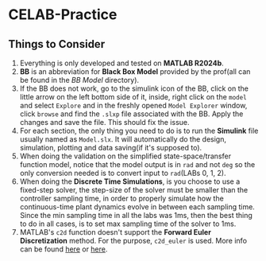 # CELAB-Practice

## Things to Consider

1. Everything is only developed and tested on **MATLAB R2024b**.
2. **BB** is an abbreviation for **Black Box Model** provided by the prof(all can be found in the *BB Model* directory).
3. If the BB does not work, go to the simulink icon of the BB, click on the little arrow on the left bottom side of it, inside, right click on the `model` and select `Explore` and in the freshly opened `Model Explorer` window, click `browse` and find the `.slxp` file associated with the BB. Apply the changes and save the file. This should fix the issue.
4. For each section, the only thing you need to do is to run the **Simulink** file usually named as `Model.slx`. It will automatically do the design, simulation, plotting and data saving(if it's supposed to).
5. When doing the validation on the simplified state-space/transfer function model, notice that the model output is in `rad` and not `deg` so the only conversion needed is to convert input to `rad`(LABs 0, 1, 2).
6. When doing the **Discrete Time Simulations**, is you choose to use a fixed-step solver, the step-size of the solver must be smaller than the controller sampling time, in order to properly simulate how the continuous-time plant dynamics evolve in between each sampling time. Since the min sampling time in all the labs was 1ms, then the best thing to do in all cases, is to set max sampling time of the solver to 1ms.
7. MATLAB's `c2d` function doesn't support the **Forward Euler Discretization** method. For the purpose, `c2d_euler` is used. More info can be found [here](https://github.com/tamaskis/c2d_euler-MATLAB/tree/main) or [here](https://www.mathworks.com/matlabcentral/fileexchange/90267-euler-c2d-transformations-c2d_euler).
